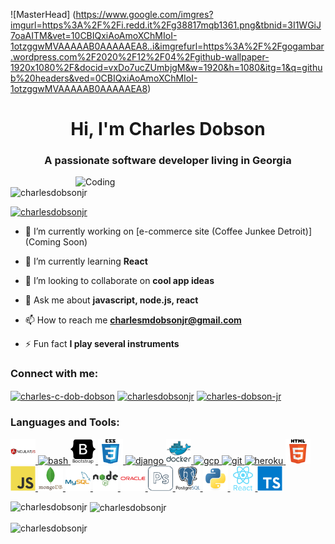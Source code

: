 ![MasterHead]
(https://www.google.com/imgres?imgurl=https%3A%2F%2Fi.redd.it%2Fg38817mqb1361.png&tbnid=3I1WGiJ7oaAITM&vet=10CBIQxiAoAmoXChMIoI-1otzggwMVAAAAAB0AAAAAEA8..i&imgrefurl=https%3A%2F%2Fgogambar.wordpress.com%2F2020%2F12%2F04%2Fgithub-wallpaper-1920x1080%2F&docid=vxDo7ucZUmbjgM&w=1920&h=1080&itg=1&q=github%20headers&ved=0CBIQxiAoAmoXChMIoI-1otzggwMVAAAAAB0AAAAAEA8)

<h1 align="center">Hi, I'm Charles Dobson</h1>
<h3 align="center">A passionate software developer living in Georgia</h3>
<img align="right" alt="Coding" width="400" src="https://cdn.dribbble.com/users/50886/screenshots/2710024/coding.gif">

<p align="left"> <img src="https://komarev.com/ghpvc/?username=charlesdobsonjr&label=Profile%20views&color=0e75b6&style=flat" alt="charlesdobsonjr" /> </p>

<p align="left"> <a href="https://twitter.com/charlesdobsonjr" target="blank"><img src="https://img.shields.io/twitter/follow/charlesdobsonjr?logo=twitter&style=for-the-badge" alt="charlesdobsonjr" /></a> </p>

- 🔭 I’m currently working on [e-commerce site (Coffee Junkee Detroit)](Coming Soon)

- 🌱 I’m currently learning **React**

- 👯 I’m looking to collaborate on **cool app ideas**

- 💬 Ask me about **javascript, node.js, react**

- 📫 How to reach me **charlesmdobsonjr@gmail.com**

- ⚡ Fun fact **I play several instruments**

<h3 align="left">Connect with me:</h3>
<p align="left">
<a href="https://codepen.io/charles-c-dob-dobson" target="blank"><img align="center" src="https://raw.githubusercontent.com/rahuldkjain/github-profile-readme-generator/master/src/images/icons/Social/codepen.svg" alt="charles-c-dob-dobson" height="30" width="40" /></a>
<a href="https://twitter.com/charlesdobsonjr" target="blank"><img align="center" src="https://raw.githubusercontent.com/rahuldkjain/github-profile-readme-generator/master/src/images/icons/Social/twitter.svg" alt="charlesdobsonjr" height="30" width="40" /></a>
<a href="https://linkedin.com/in/charles-dobson-jr" target="blank"><img align="center" src="https://raw.githubusercontent.com/rahuldkjain/github-profile-readme-generator/master/src/images/icons/Social/linked-in-alt.svg" alt="charles-dobson-jr" height="30" width="40" /></a>
</p>

<h3 align="left">Languages and Tools:</h3>
<p align="left"> <a href="https://angular.io" target="_blank" rel="noreferrer"> <img src="https://raw.githubusercontent.com/devicons/devicon/master/icons/angularjs/angularjs-original-wordmark.svg" alt="angularjs" width="40" height="40"/> </a> <a href="https://www.gnu.org/software/bash/" target="_blank" rel="noreferrer"> <img src="https://www.vectorlogo.zone/logos/gnu_bash/gnu_bash-icon.svg" alt="bash" width="40" height="40"/> </a> <a href="https://getbootstrap.com" target="_blank" rel="noreferrer"> <img src="https://raw.githubusercontent.com/devicons/devicon/master/icons/bootstrap/bootstrap-plain-wordmark.svg" alt="bootstrap" width="40" height="40"/> </a> <a href="https://www.w3schools.com/css/" target="_blank" rel="noreferrer"> <img src="https://raw.githubusercontent.com/devicons/devicon/master/icons/css3/css3-original-wordmark.svg" alt="css3" width="40" height="40"/> </a> <a href="https://www.djangoproject.com/" target="_blank" rel="noreferrer"> <img src="https://cdn.worldvectorlogo.com/logos/django.svg" alt="django" width="40" height="40"/> </a> <a href="https://www.docker.com/" target="_blank" rel="noreferrer"> <img src="https://raw.githubusercontent.com/devicons/devicon/master/icons/docker/docker-original-wordmark.svg" alt="docker" width="40" height="40"/> </a> <a href="https://cloud.google.com" target="_blank" rel="noreferrer"> <img src="https://www.vectorlogo.zone/logos/google_cloud/google_cloud-icon.svg" alt="gcp" width="40" height="40"/> </a> <a href="https://git-scm.com/" target="_blank" rel="noreferrer"> <img src="https://www.vectorlogo.zone/logos/git-scm/git-scm-icon.svg" alt="git" width="40" height="40"/> </a> <a href="https://heroku.com" target="_blank" rel="noreferrer"> <img src="https://www.vectorlogo.zone/logos/heroku/heroku-icon.svg" alt="heroku" width="40" height="40"/> </a> <a href="https://www.w3.org/html/" target="_blank" rel="noreferrer"> <img src="https://raw.githubusercontent.com/devicons/devicon/master/icons/html5/html5-original-wordmark.svg" alt="html5" width="40" height="40"/> </a> <a href="https://developer.mozilla.org/en-US/docs/Web/JavaScript" target="_blank" rel="noreferrer"> <img src="https://raw.githubusercontent.com/devicons/devicon/master/icons/javascript/javascript-original.svg" alt="javascript" width="40" height="40"/> </a> <a href="https://www.mongodb.com/" target="_blank" rel="noreferrer"> <img src="https://raw.githubusercontent.com/devicons/devicon/master/icons/mongodb/mongodb-original-wordmark.svg" alt="mongodb" width="40" height="40"/> </a> <a href="https://www.mysql.com/" target="_blank" rel="noreferrer"> <img src="https://raw.githubusercontent.com/devicons/devicon/master/icons/mysql/mysql-original-wordmark.svg" alt="mysql" width="40" height="40"/> </a> <a href="https://nodejs.org" target="_blank" rel="noreferrer"> <img src="https://raw.githubusercontent.com/devicons/devicon/master/icons/nodejs/nodejs-original-wordmark.svg" alt="nodejs" width="40" height="40"/> </a> <a href="https://www.oracle.com/" target="_blank" rel="noreferrer"> <img src="https://raw.githubusercontent.com/devicons/devicon/master/icons/oracle/oracle-original.svg" alt="oracle" width="40" height="40"/> </a> <a href="https://www.photoshop.com/en" target="_blank" rel="noreferrer"> <img src="https://raw.githubusercontent.com/devicons/devicon/master/icons/photoshop/photoshop-line.svg" alt="photoshop" width="40" height="40"/> </a> <a href="https://www.postgresql.org" target="_blank" rel="noreferrer"> <img src="https://raw.githubusercontent.com/devicons/devicon/master/icons/postgresql/postgresql-original-wordmark.svg" alt="postgresql" width="40" height="40"/> </a> <a href="https://www.python.org" target="_blank" rel="noreferrer"> <img src="https://raw.githubusercontent.com/devicons/devicon/master/icons/python/python-original.svg" alt="python" width="40" height="40"/> </a> <a href="https://reactjs.org/" target="_blank" rel="noreferrer"> <img src="https://raw.githubusercontent.com/devicons/devicon/master/icons/react/react-original-wordmark.svg" alt="react" width="40" height="40"/> </a> <a href="https://www.typescriptlang.org/" target="_blank" rel="noreferrer"> <img src="https://raw.githubusercontent.com/devicons/devicon/master/icons/typescript/typescript-original.svg" alt="typescript" width="40" height="40"/> </a> </p>

<p><img align="left" src="https://github-readme-stats.vercel.app/api/top-langs?username=charlesdobsonjr&show_icons=true&locale=en&layout=compact" alt="charlesdobsonjr" /></p>

<p>&nbsp;<img align="center" src="https://github-readme-stats.vercel.app/api?username=charlesdobsonjr&show_icons=true&locale=en" alt="charlesdobsonjr" /></p>

<p><img align="center" src="https://github-readme-streak-stats.herokuapp.com/?user=charlesdobsonjr&" alt="charlesdobsonjr" /></p>
